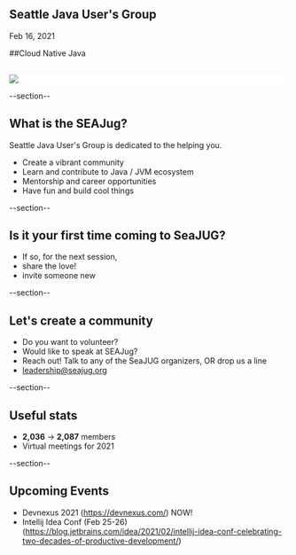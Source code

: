 ## Seattle Java User's Group

Feb 16, 2021


##Cloud Native Java



<div style="background-color: white; margin-top: 30px;">
	<img src="images/seajug.png" style="border: none; box-shadow: none;"/>
</div>

--section--
## What is the SEAJug?
Seattle Java User's Group is dedicated to the helping you.

* Create a vibrant community 
* Learn and contribute to Java / JVM ecosystem
* Mentorship and career opportunities
* Have fun and build cool things

--section--
## Is it your first time coming to SeaJUG?

 * If so, for the next session, 
 * share the love! 
 * invite someone new

--section--
## Let's create a community
 * Do you want to volunteer?
 * Would like to speak at SEAJug?
 * Reach out! Talk to any of the SeaJUG organizers, OR drop us a line 
 * leadership@seajug.org

--section--

## Useful stats

* **2,036** -> **2,087** members 
* Virtual meetings for 2021

--section--

## Upcoming Events
* Devnexus 2021 (https://devnexus.com/) NOW!
* Intellij Idea Conf (Feb 25-26) (https://blog.jetbrains.com/idea/2021/02/intellij-idea-conf-celebrating-two-decades-of-productive-development/)